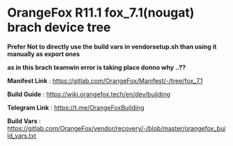 # OrangeFox R11.1 fox_7.1(nougat) brach device tree

<b> Prefer Not to directly use the build vars in vendorsetup.sh than using it manually as export ones

 as in this brach teamwin error is taking place donno why ..??</b>

<b> Manifest Link</b>  :  https://gitlab.com/OrangeFox/Manifest/-/tree/fox_7.1


<b> Build Guide</b>  : https://wiki.orangefox.tech/en/dev/building


<b> Telegram Link</b>  :  https://t.me/OrangeFoxBuilding


<b> Build Vars</b>  : https://gitlab.com/OrangeFox/vendor/recovery/-/blob/master/orangefox_build_vars.txt
